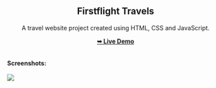 <h2 align="center">Firstflight Travels</h2>
<div align="center">
<p>A travel website project created using HTML, CSS and JavaScript.</p>
<a href="https://github.com/Gayathri01-15/ADV-INDIAN-CODER-Task-2-.git" target="_blank"><strong>➥ Live Demo</strong></a>
</div> <br/><br/>
<b>Screenshots:</b> <br/><br/>
<img src="https://github.com/Gayathri01-15/ADV-INDIAN-CODER-Task-2-.git/files/readme-image.jpg"></img>